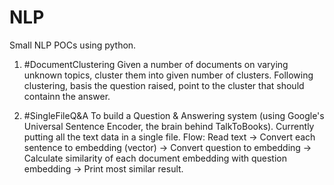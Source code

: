 # NLP
Small NLP POCs using python.

1. #DocumentClustering
Given a number of documents on varying unknown topics, cluster them into given number of clusters. Following clustering, basis the question raised, point to the cluster that should containn the answer.

2. #SingleFileQ&A
To build a Question & Answering system (using Google's Universal Sentence Encoder, the brain behind TalkToBooks). Currently putting all the text data in a single file.
Flow:
Read text -> Convert each sentence to embedding (vector) -> Convert question to embedding -> Calculate similarity of each document embedding with question embedding -> Print most similar result.

